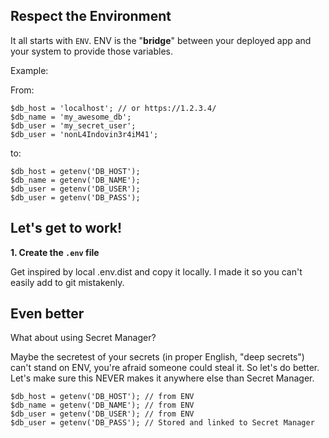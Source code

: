 
## Respect the Environment

It all starts with `ENV`. ENV is the "**bridge**" between your deployed app and your system to provide those variables.

Example:

From:

```
$db_host = 'localhost'; // or https://1.2.3.4/
$db_name = 'my_awesome_db';
$db_user = 'my_secret_user';
$db_user = 'nonL4Indovin3r4iM41';
```

to:


```
$db_host = getenv('DB_HOST');
$db_name = getenv('DB_NAME');
$db_user = getenv('DB_USER');
$db_user = getenv('DB_PASS');
```


## Let's get to work!


**1. Create the `.env` file**

Get inspired by local .env.dist and copy it locally.
I made it so you can't easily add to git mistakenly.






## Even better

What about using Secret Manager?

Maybe the secretest of your secrets (in proper English, "deep secrets") can't stand on ENV, you're afraid someone could
steal it. So let's do better. Let's make sure this NEVER makes it anywhere else than Secret Manager.

```
$db_host = getenv('DB_HOST'); // from ENV
$db_name = getenv('DB_NAME'); // from ENV
$db_user = getenv('DB_USER'); // from ENV
$db_user = getenv('DB_PASS'); // Stored and linked to Secret Manager
```
